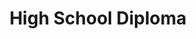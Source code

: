 ---
title: High School Diploma
organization: Jim Thorpe Area High School
location: Jim Thorpe, PA
start: 2015-08-27
end: 2019-06-10
---